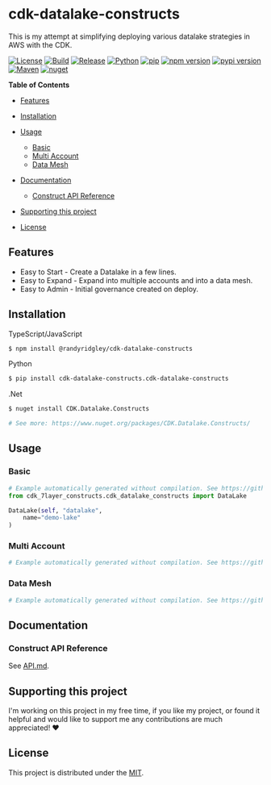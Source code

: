 # cdk-datalake-constructs  <!-- omit in toc -->

This is my attempt at simplifying deploying various datalake strategies in AWS with the CDK.

[![License](https://img.shields.io/badge/License-MIT-green)](https://opensource.org/licenses/MIT)
[![Build](https://github.com/randyridgley/cdk-datalake-constructs/workflows/build/badge.svg)](https://github.com/randyridgley/cdk-datalake-constructs/workflows/build.yml)
[![Release](https://github.com/randyridgley/cdk-datalake-constructs/workflows/release/badge.svg)](https://github.com/randyridgley/cdk-datalake-constructs/workflows/release.yml)
[![Python](https://img.shields.io/pypi/pyversions/cdk-datalake-constructs)](https://pypi.org) [![pip](https://img.shields.io/badge/pip%20install-cdk--datalake--constructs-blue)](https://pypi.org/project/cdk-datalake-constructs/)
[![npm version](https://img.shields.io/npm/v/cdk-datalake-constructs)](https://www.npmjs.com/package/cdk-datalake-constructs) [![pypi version](https://img.shields.io/pypi/v/cdk-datalake-constructs)](https://pypi.org/project/cdk-datalake-constructs/) [![Maven](https://img.shields.io/maven-central/v/io.github.randyridgley/cdk-datalake-constructs)](https://search.maven.org/search?q=a:cdk-comprehend-s3olap) [![nuget](https://img.shields.io/nuget/v/Cdk.Datalake.Constructs)](https://www.nuget.org/packages/Cdk.Datalake.Constructs/)

**Table of Contents**

* [Features](#features)
* [Installation](#installation)
* [Usage](#usage)

  * [Basic](#basic)
  * [Multi Account](#multi-account)
  * [Data Mesh](#data-mesh)
* [Documentation](#documentation)

  * [Construct API Reference](#construct-api-reference)
* [Supporting this project](#supporting-this-project)
* [License](#license)

## Features

* Easy to Start - Create a Datalake in a few lines.
* Easy to Expand - Expand into multiple accounts and into a data mesh.
* Easy to Admin - Initial governance created on deploy.

## Installation

TypeScript/JavaScript

```sh
$ npm install @randyridgley/cdk-datalake-constructs
```

Python

```sh
$ pip install cdk-datalake-constructs.cdk-datalake-constructs
```

.Net

```sh
$ nuget install CDK.Datalake.Constructs

# See more: https://www.nuget.org/packages/CDK.Datalake.Constructs/
```

## Usage

### Basic

```python
# Example automatically generated without compilation. See https://github.com/aws/jsii/issues/826
from cdk_7layer_constructs.cdk_datalake_constructs import DataLake

DataLake(self, "datalake",
    name="demo-lake"
)
```

### Multi Account

```python
# Example automatically generated without compilation. See https://github.com/aws/jsii/issues/826
```

### Data Mesh

```python
# Example automatically generated without compilation. See https://github.com/aws/jsii/issues/826
```

## Documentation

### Construct API Reference

See [API.md](./API.md).

## Supporting this project

I'm working on this project in my free time, if you like my project, or found it helpful and would like to support me any contributions are much appreciated! ❤️

## License

This project is distributed under the [MIT](./LICENSE).
